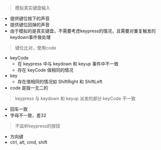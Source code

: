 > 模拟真实键盘输入

- 提供键位按下的声音
- 提供键位回弹的声音
- 由于模拟的是真实键盘，不需要考虑keypress的情况，且需要对重复触发的keydown事件做处理

> 键位比对，使用code

- keyCode
  - 在 keypress 中与 keydown 和 keyup 事件中不一致
  - 存在 keyCode 值相同的情况
- key
  - 存在值相同的情况如 ShiftRight 和 ShiftLeft
- code 是独一无二的

> keypress 与 keydown 和 keyup 派发的部分 keyCode 不一致

- 回车一致
- 字母不一致，差32

> 不监听keypress的按钮

- 方向键
- ctrl, alt, cmd, shift